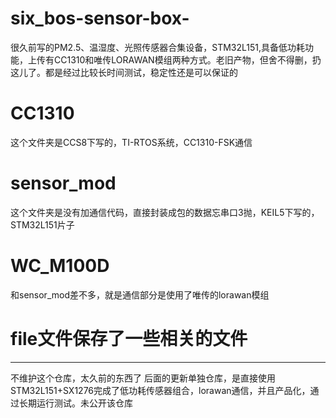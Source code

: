 # six_bos-sensor-box-
很久前写的PM2.5、温湿度、光照传感器合集设备，STM32L151,具备低功耗功能，上传有CC1310和唯传LORAWAN模组两种方式。老旧产物，但舍不得删，扔这儿了。都是经过比较长时间测试，稳定性还是可以保证的



# CC1310
这个文件夹是CCS8下写的，TI-RTOS系统，CC1310-FSK通信

# sensor_mod
这个文件夹是没有加通信代码，直接封装成包的数据忘串口3抛，KEIL5下写的，STM32L151片子

# WC_M100D
和sensor_mod差不多，就是通信部分是使用了唯传的lorawan模组

# file文件保存了一些相关的文件



------------------
不维护这个仓库，太久前的东西了
后面的更新单独仓库，是直接使用STM32L151+SX1276完成了低功耗传感器组合，lorawan通信，并且产品化，通过长期运行测试。未公开该仓库
